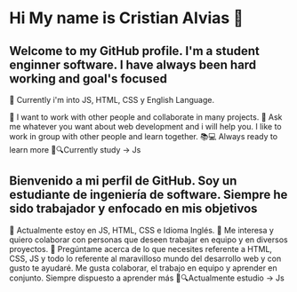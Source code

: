 <h1>Hi My name is Cristian Alvias 👋</h1>


<h2>Welcome to my GitHub profile. I'm a student enginner software. I have always been hard working and goal's focused</h2>

🌱 Currently i'm into JS, HTML, CSS y English Language.


👯 I want to work with other people and collaborate in many projects.
💬 Ask me whatever you want about web development and i will help you. I like to work in group with other people and learn together.
📚💻 Always ready to learn more
💛🔍Currently study -> Js

<h2>Bienvenido a mi perfil de GitHub. Soy un estudiante de ingeniería de software. Siempre he sido trabajador y enfocado en mis objetivos</h2>

🌱 Actualmente estoy en JS, HTML, CSS e Idioma Inglés.
👯 Me interesa y quiero colaborar con personas que deseen trabajar en equipo y en diversos proyectos.
💬 Pregúntame acerca de lo que necesites referente a HTML, CSS, JS y todo lo referente al maravilloso mundo del desarrollo web y con gusto te ayudaré.
Me gusta colaborar, el trabajo en equipo y aprender en conjunto.
Siempre dispuesto a aprender más
💛🔍Actualmente estudio -> Js
